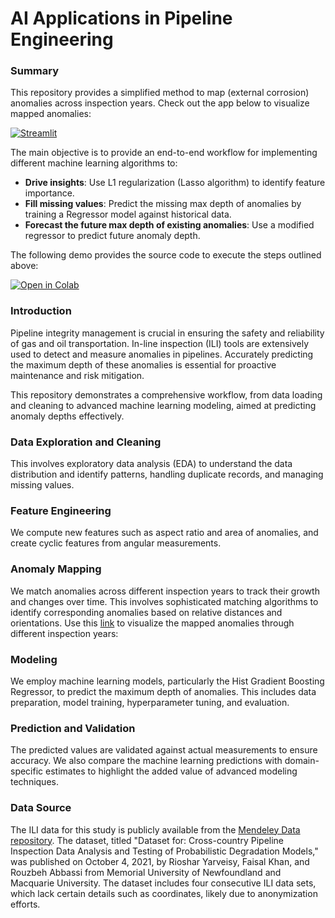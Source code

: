 # AI Applications in Pipeline Engineering

### Summary
This repository provides a simplified method to map (external corrosion) anomalies across inspection years. Check out the app below to visualize mapped anomalies:

[![Streamlit](https://static.streamlit.io/badges/streamlit_badge_black_white.svg)](https://ai-applications-in-pipeline-engineering.streamlit.app/)

The main objective is to provide an end-to-end workflow for implementing different machine learning algorithms to:

- **Drive insights**: Use L1 regularization (Lasso algorithm) to identify feature importance.
- **Fill missing values**: Predict the missing max depth of anomalies by training a Regressor model against historical data.
- **Forecast the future max depth of existing anomalies**: Use a modified regressor to predict future anomaly depth.

The following demo provides the source code to execute the steps outlined above:

<a href="https://colab.research.google.com/github/Farhad-Davaripour/AI_Applications_in_Pipeline_Engineering/blob/main/demo.ipynb" target="_parent">
    <img src="https://colab.research.google.com/assets/colab-badge.svg" alt="Open in Colab"/>
</a>


### Introduction
Pipeline integrity management is crucial in ensuring the safety and reliability of gas and oil transportation. In-line inspection (ILI) tools are extensively used to detect and measure anomalies in pipelines. Accurately predicting the maximum depth of these anomalies is essential for proactive maintenance and risk mitigation. 

This repository demonstrates a comprehensive workflow, from data loading and cleaning to advanced machine learning modeling, aimed at predicting anomaly depths effectively.

### Data Exploration and Cleaning
This involves exploratory data analysis (EDA) to understand the data distribution and identify patterns, handling duplicate records, and managing missing values.

### Feature Engineering
We compute new features such as aspect ratio and area of anomalies, and create cyclic features from angular measurements.

### Anomaly Mapping
We match anomalies across different inspection years to track their growth and changes over time. This involves sophisticated matching algorithms to identify corresponding anomalies based on relative distances and orientations. Use this [link](https://ai-applications-in-pipeline-engineering.streamlit.app/) to visualize the mapped anomalies through different inspection years:

### Modeling
We employ machine learning models, particularly the Hist Gradient Boosting Regressor, to predict the maximum depth of anomalies. This includes data preparation, model training, hyperparameter tuning, and evaluation.

### Prediction and Validation
The predicted values are validated against actual measurements to ensure accuracy. We also compare the machine learning predictions with domain-specific estimates to highlight the added value of advanced modeling techniques.

### Data Source
The ILI data for this study is publicly available from the [Mendeley Data repository](https://data.mendeley.com/datasets/c2h2jf5c54/1). The dataset, titled "Dataset for: Cross-country Pipeline Inspection Data Analysis and Testing of Probabilistic Degradation Models," was published on October 4, 2021, by Rioshar Yarveisy, Faisal Khan, and Rouzbeh Abbassi from Memorial University of Newfoundland and Macquarie University. The dataset includes four consecutive ILI data sets, which lack certain details such as coordinates, likely due to anonymization efforts.
